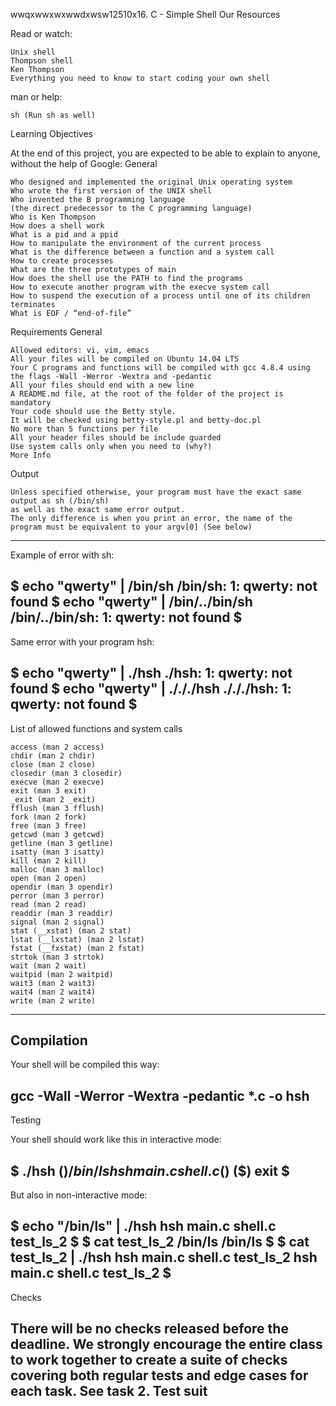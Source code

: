wwqxwwxwxwwdxwsw12510x16. C - Simple Shell
Our Resources

Read or watch:

    Unix shell
    Thompson shell
    Ken Thompson
    Everything you need to know to start coding your own shell

man or help:

    sh (Run sh as well)

Learning Objectives

At the end of this project, you are expected to be able to explain to anyone,
without the help of Google:
General

    Who designed and implemented the original Unix operating system
    Who wrote the first version of the UNIX shell
    Who invented the B programming language
    (the direct predecessor to the C programming language)
    Who is Ken Thompson
    How does a shell work
    What is a pid and a ppid
    How to manipulate the environment of the current process
    What is the difference between a function and a system call
    How to create processes
    What are the three prototypes of main
    How does the shell use the PATH to find the programs
    How to execute another program with the execve system call
    How to suspend the execution of a process until one of its children
    terminates
    What is EOF / “end-of-file”

Requirements
General

    Allowed editors: vi, vim, emacs
    All your files will be compiled on Ubuntu 14.04 LTS
    Your C programs and functions will be compiled with gcc 4.8.4 using
    the flags -Wall -Werror -Wextra and -pedantic
    All your files should end with a new line
    A README.md file, at the root of the folder of the project is mandatory
    Your code should use the Betty style.
    It will be checked using betty-style.pl and betty-doc.pl
    No more than 5 functions per file
    All your header files should be include guarded
    Use system calls only when you need to (why?)
    More Info
Output

    Unless specified otherwise, your program must have the exact same output as sh (/bin/sh)
    as well as the exact same error output.
    The only difference is when you print an error, the name of the
    program must be equivalent to your argv[0] (See below)
--------------------------------------
Example of error with sh:

$ echo "qwerty" | /bin/sh
/bin/sh: 1: qwerty: not found
$ echo "qwerty" | /bin/../bin/sh
/bin/../bin/sh: 1: qwerty: not found
$
-------------------------------------
Same error with your program hsh:

$ echo "qwerty" | ./hsh
./hsh: 1: qwerty: not found
$ echo "qwerty" | ./././hsh
./././hsh: 1: qwerty: not found
$
-------------------------------------
List of allowed functions and system calls

    access (man 2 access)
    chdir (man 2 chdir)
    close (man 2 close)
    closedir (man 3 closedir)
    execve (man 2 execve)
    exit (man 3 exit)
    _exit (man 2 _exit)
    fflush (man 3 fflush)
    fork (man 2 fork)
    free (man 3 free)
    getcwd (man 3 getcwd)
    getline (man 3 getline)
    isatty (man 3 isatty)
    kill (man 2 kill)
    malloc (man 3 malloc)
    open (man 2 open)
    opendir (man 3 opendir)
    perror (man 3 perror)
    read (man 2 read)
    readdir (man 3 readdir)
    signal (man 2 signal)
    stat (__xstat) (man 2 stat)
    lstat (__lxstat) (man 2 lstat)
    fstat (__fxstat) (man 2 fstat)
    strtok (man 3 strtok)
    wait (man 2 wait)
    waitpid (man 2 waitpid)
    wait3 (man 2 wait3)
    wait4 (man 2 wait4)
    write (man 2 write)
-----------------------------------
Compilation
-----------------------------------
Your shell will be compiled this way:

gcc -Wall -Werror -Wextra -pedantic *.c -o hsh
----------------------------------------------
Testing

Your shell should work like this in interactive mode:

$ ./hsh
($) /bin/ls
hsh main.c shell.c
($)
($) exit
$
---------------------------------------------
But also in non-interactive mode:

$ echo "/bin/ls" | ./hsh
hsh main.c shell.c test_ls_2
$
$ cat test_ls_2
/bin/ls
/bin/ls
$
$ cat test_ls_2 | ./hsh
hsh main.c shell.c test_ls_2
hsh main.c shell.c test_ls_2
$
--------------------------------------------
Checks

There will be no checks released before the deadline.
We strongly encourage the entire class to work together to create a suite
of checks covering both regular tests and edge cases for each task.
See task 2. Test suit
--------------------------------------------

